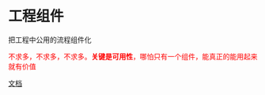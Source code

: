 # 工程组件

把工程中公用的流程组件化

<font color="red">不求多，不求多，不求多。**关键是可用性**，哪怕只有一个组件，能真正的能用起来就有价值</font>


[文档](https://yinhunfeixue.github.io/projectComponent/)